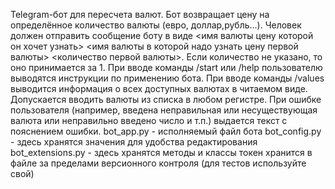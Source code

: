 Telegram-бот для пересчета валют.
Бот возвращает цену на определённое количество валюты (евро, доллар,рубль...).
Человек должен отправить сообщение боту в виде <имя валюты цену которой он хочет узнать> <имя валюты в которой надо узнать цену первой валюты> <количество первой валюты>. Если количество не указано, то оно принимается за 1.
При вводе команды /start или /help пользователю выводятся инструкции по применению бота.
При вводе команды /values выводится информация о всех доступных валютах в читаемом виде. Допускается вводить валюты из списка в любом регистре.
При ошибке пользователя (например, введена неправильная или несуществующая валюта или неправильно введено число и т.п.) выдается текст с пояснением ошибки.
bot_app.py - исполняемый файл бота bot_config.py - здесь хранятся значения для удобства редактирования bot_extensions.py - здесь хранятся методы и классы
токен хранится в файле за пределами версионного контроля (для тестов используйте свой)
